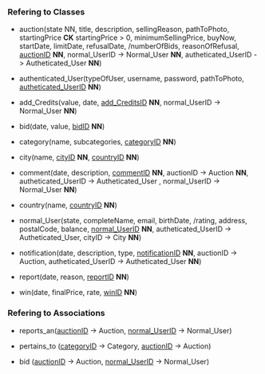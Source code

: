 
### Refering to Classes

* auction(state NN,  title,  description, sellingReason, pathToPhoto, startingPrice <b>CK</b> startingPrice > 0, minimumSellingPrice, buyNow, startDate, limitDate, refusalDate, /numberOfBids, reasonOfRefusal, <u>auctionID</u> <b>NN</b>,  normal_UserID -> Normal_User <b>NN</b>,  autheticated_UserID -> Autheticated_User <b>NN</b>)

* authenticated_User(typeOfUser, username, password, pathToPhoto, <u>autheticated_UserID</u> <b>NN</b>)

* add_Credits(value,  date, <u>add_CreditsID</u> <b>NN</b>, normal_UserID -> Normal_User <b>NN</b>)

* bid(date,  value,  <u>bidID</u> <b>NN</b>)

* category(name, subcategories, <u>categoryID</u> <b>NN</b>)

* city(name, <u>cityID</u> <b>NN</b>, <u>countryID</u> <b>NN</b>)

* comment(date,
	description,
	<u>commentID</u> <b>NN</b>,
	auctionID -> Auction <b>NN</b>,
	autheticated_UserID -> Autheticated_User ,
	normal_UserID -> Normal_User <b>NN</b>)

* country(name, <u>countryID</u> <b>NN</b>)

* normal_User(state,  completeName, email,  birthDate, /rating, address, postalCode, balance, <u>normal_UserID</u> <b>NN</b>, autheticated_UserID -> Autheticated_User, cityID -> City <b>NN</b>)

* notification(date, description, type, <u>notificationID</u> <b>NN</b>, auctionID -> Auction,  autheticated_UserID -> Autheticated_User <b>NN</b>)

* report(date, reason, <u>reportID</u> <b>NN</b>)

* win(date, finalPrice, rate, <u>winID</u> <b>NN</b>)

### Refering to Associations

* reports_an(<u>auctionID</u> -> Auction, <u>normal_UserID</u> -> Normal_User)

* pertains_to (<u>categoryID</u> -> Category, <u>auctionID</u> -> Auction)

* bid (<u>auctionID</u> -> Auction, <u>normal_UserID</u> -> Normal_User)
